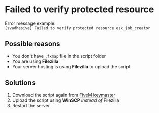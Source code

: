 # Failed to verify protected resource

Error message example:
<br>
`[svadhesive] Failed to verify protected resource esx_job_creator`

## Possible reasons
* You don't have `.fxmap` file in the script folder
* You are using **Filezilla**
* Your server hosting is using **Filezilla** to upload the script

## Solutions
1. Download the script again from [FiveM keymaster](https://keymaster.fivem.net/)
2. Upload the script using **WinSCP** _instead of_ Filezilla
3. Restart the server